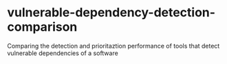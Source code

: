 # vulnerable-dependency-detection-comparison
Comparing the detection and prioritaztion performance of tools that detect vulnerable dependencies of a software
